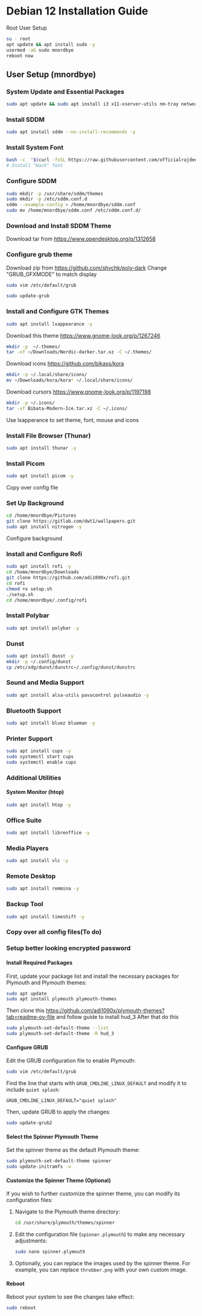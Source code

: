 
# Debian 12 Installation Guide

Root User Setup
```bash
su - root
apt update && apt install sudo -y
usermod -aG sudo mnordbye
reboot now
```

## User Setup (mnordbye)
### System Update and Essential Packages
```bash
sudo apt update && sudo apt install i3 x11-xserver-utils nm-tray network-manager vim gnupg2 arandr terminator zip curl net-tools -y
```
### Install SDDM
```bash
sudo apt install sddm --no-install-recommends -y
```
### Install System Font
```bash
bash -c  "$(curl -fsSL https://raw.githubusercontent.com/officialrajdeepsingh/nerd-fonts-installer/main/install.sh)"
# Install "Hack" font
```
### Configure SDDM
```bash
sudo mkdir -p /usr/share/sddm/themes
sudo mkdir -p /etc/sddm.conf.d
sddm --example-config > /home/mnordbye/sddm.conf
sudo mv /home/mnordbye/sddm.conf /etc/sddm.conf.d/
```
### Download and Install SDDM Theme
Download tar from https://www.opendesktop.org/p/1312658
### Configure grub theme
Download zip from https://github.com/shvchk/poly-dark
Change "GRUB_GFXMODE" to match display
```bash
sudo vim /etc/default/grub
```
```bash
sudo update-grub
```
### Install and Configure GTK Themes
```bash
sudo apt install lxappearance -y
```
Download this theme
https://www.gnome-look.org/p/1267246
```bash
mkdir -p  ~/.themes/ 
tar -xf ~/Downloads/Nordic-darker.tar.xz -C ~/.themes/
```
Download icons
https://github.com/bikass/kora
```bash
mkdir -p ~/.local/share/icons/
mv ~/Downloads/kora/kora* ~/.local/share/icons/
```
Download cursors
https://www.gnome-look.org/p/1197198
```bash
mkdir -p ~/.icons/
tar -xf Bibata-Modern-Ice.tar.xz -C ~/.icons/
```
Use lxapperance to set theme, font, mouse and icons
### Install File Browser (Thunar)
```bash
sudo apt install thunar -y
```
### Install Picom
```bash
sudo apt install picom -y
```
Copy over config file
### Set Up Background
```bash
cd /home/mnordbye/Pictures
git clone https://gitlab.com/dwt1/wallpapers.git
sudo apt install nitrogen -y
```
Configure background
### Install and Configure Rofi
```bash
sudo apt install rofi -y
cd /home/mnordbye/Downloads
git clone https://github.com/adi1090x/rofi.git
cd rofi
chmod +x setup.sh
./setup.sh
cd /home/mnordbye/.config/rofi
```
### Install Polybar
```bash
sudo apt install polybar -y
```
### Dunst
```bash
sudo apt install dunst -y
mkdir -p ~/.config/dunst
cp /etc/xdg/dunst/dunstrc~/.config/dunst/dunstrc
```
### Sound and Media Support
```bash
sudo apt install alsa-utils pavucontrol pulseaudio -y
```
### Bluetooth Support
```bash
sudo apt install bluez blueman -y
```
### Printer Support
```bash
sudo apt install cups -y
sudo systemctl start cups
sudo systemctl enable cups
```
### Additional Utilities
#### System Monitor (htop)
```bash
sudo apt install htop -y
```
### Office Suite
```bash
sudo apt install libreoffice -y
```
### Media Players
```bash
sudo apt install vlc -y
```
### Remote Desktop
```bash
sudo apt install remmina -y
```
### Backup Tool
```bash
sudo apt install timeshift -y
```
### Copy over all config files(To do)
### Setup better looking encrypted password
#### Install Required Packages
First, update your package list and install the necessary packages for Plymouth and Plymouth themes:
```bash
sudo apt update
sudo apt install plymouth plymouth-themes
```
Then clone this https://github.com/adi1090x/plymouth-themes?tab=readme-ov-file and follow guide to install hud_3
After that do this
```bash
sudo plymouth-set-default-theme --list
sudo plymouth-set-default-theme -R hud_3
```
#### Configure GRUB

Edit the GRUB configuration file to enable Plymouth:
```bash
sudo vim /etc/default/grub
```
Find the line that starts with `GRUB_CMDLINE_LINUX_DEFAULT` and modify it to include `quiet splash`:
```text
GRUB_CMDLINE_LINUX_DEFAULT="quiet splash"
```

Then, update GRUB to apply the changes:
```bash
sudo update-grub2
```


#### Select the Spinner Plymouth Theme

Set the spinner theme as the default Plymouth theme:
```bash
sudo plymouth-set-default-theme spinner
sudo update-initramfs -u
```

#### Customize the Spinner Theme (Optional)

If you wish to further customize the spinner theme, you can modify its configuration files:

1. Navigate to the Plymouth theme directory:
   ```bash
   cd /usr/share/plymouth/themes/spinner
   ```

2. Edit the configuration file (`spinner.plymouth`) to make any necessary adjustments:
   ```bash
   sudo nano spinner.plymouth
   ```

3. Optionally, you can replace the images used by the spinner theme. For example, you can replace `throbber.png` with your own custom image.

#### Reboot

Reboot your system to see the changes take effect:
```bash
sudo reboot
```

